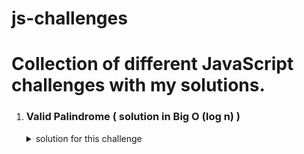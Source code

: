 
# js-challenges
# Collection of different JavaScript challenges with my solutions.


1. ### Valid Palindrome ( solution in Big O (log n) )

    <details>
    <summary>solution for this challenge</summary>
    <br>
    
    ```javascript
    function palindromeCheck( str ){
    
    	let isPalindrome = false;
    	let strLength = str.length;
    
    	for ( let i=0; i < strLength; i++){
    		console.log('i =', i);
    		console.log('strLength - 1 - i =', strLength - 1 - i);
    
    		if (str[i] == str[strLength - 1 - i]){
    			isPalindrome = true;
    		}else{
    			isPalindrome = false;
    			break;
    		}
    
    		// Once the left pointer and the right pointer reach the middle of the current string we can break the loop. The middle of the string can be one character if we have add number of characters or for even number of chars if position of the left pointer minus position of the right pointer === 1 that means those pointers are at adjacent elements and we can break the loop because at this point we've checked all characters
    		if(i == strLength - 1 - i || strLength - 1 - i - i == 1){
    			console.log('pointers reached the middle of the string');
    			break;
    		}
    	}
    
    	return isPalindrome;
    }
    
    palindromeCheck( 'abcdcba' ) // true
    
    palindromeCheck( 'abcddcba' ) // true
    
    palindromeCheck( 'abcdfcba' ) // false
    ```
        
    </details>



